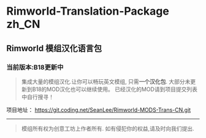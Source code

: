 # Rimworld-Translation-Package zh_CN
## Rimworld 模组汉化语言包
### 当前版本:B18更新中
> 集成大量的模组汉化.让你可以畅玩英文模组, 只需**一个汉化包**.
大部分未更新到B18的MOD汉化也可以继续使用。
已经汉化的MOD请到项目提交列表中自行搜寻！

项目地址：
https://git.coding.net/SeanLee/Rimworld-MODS-Trans-CN.git

----------





>模组所有权为创意工坊上作者所有.
如有侵犯你的权益,请及时向我们提出.